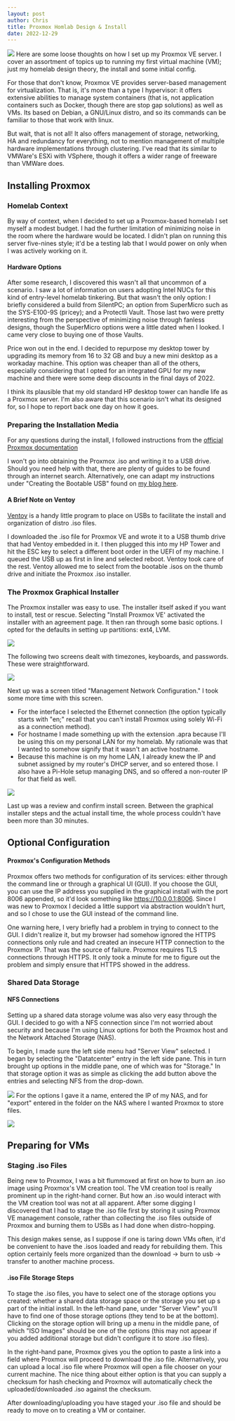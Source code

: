 ```yaml
---
layout: post
author: Chris
title: Proxmox Homlab Design & Install
date: 2022-12-29
---
```

![](/assets/img/install.png)
Here are some loose thoughts on how I set up my Proxmox VE server.  I cover an assortment of topics up to running my first virtual machine (VM); just my homelab design theory, the install and some initial config.

For those that don't know, Proxmox VE provides server-based management for virtualization.  That is, it's more than a type I hypervisor: it offers extensive abilities to manage system containers (that is, not application containers such as Docker, though there are stop gap solutions) as well as VMs.  Its based on Debian, a GNU/Linux distro, and so its commands can be familiar to those that work with linux. 

But wait, that is not all!  It also offers management of storage, networking, HA and redundancy for everything, not to mention management of multiple hardware implementations through clustering.  I've read that its similar to VMWare's ESXi with VSphere, though it offers a wider range of freeware than VMWare does.

## Installing Proxmox
### Homelab Context 
By way of context, when I decided to set up a Proxmox-based homelab I set myself a modest budget.  I had the further limitation of minimizing noise in the room where the hardware would be located.  I didn't plan on running this server five-nines style; it'd be a testing lab that I would power on only when I was actively working on it.  

#### Hardware Options
After some research, I discovered this wasn't all that uncommon of a scenario.  I saw a lot of information on users adopting Intel NUCs for this kind of entry-level homelab tinkering.  But that wasn't the only option: I briefly considered a build from SilentPC; an option from SuperMicro such as the SYS-E100-9S (pricey); and a Protectli Vault.  Those last two were pretty interesting from the perspective of minimizing noise through fanless designs, though the SuperMicro options were a little dated when I looked. I came very close to buying one of those Vaults. 

Price won out in the end.  I decided to repurpose my desktop tower by upgrading its memory from 16 to 32 GB and buy a new mini desktop as a workaday machine.  This option was cheaper than all of the others, especially considering that I opted for an integrated GPU for my new machine and there were some deep discounts in the final days of 2022.  

I think its plausible that my old standard HP desktop tower can handle life as a Proxmox server.  I'm also aware that this scenario isn't what its designed for, so I hope to report back one day on how it goes.

### Preparing the Installation Media
For any questions during the install, I followed instructions from the [official Proxmox documentation](https://pve.proxmox.com/pve-docs/chapter-pve-installation.html)

I won't go into obtaining the Proxmox .iso and writing it to a USB drive.  Should you need help with that, there are plenty of guides to be found through an internet search.  Alternatively, one can adapt my instructions under "Creating the Bootable USB" found on [my blog here](https://christopherbauer.org/2022/12/20/tumbleweed.html).

#### A Brief Note on Ventoy
[Ventoy](https://www.ventoy.net/en/index.html) is a handy little program to place on USBs to facilitate the install and organization of distro .iso files.

I downloaded the .iso file for Proxmox VE and wrote it to a USB thumb drive that had Ventoy embedded in it.  I then plugged this into my HP Tower and hit the ESC key to select a different boot order in the UEFI of my machine.  I queued the USB up as first in line and selected reboot.  Ventoy took care of the rest.  Ventoy allowed me to select from the bootable .isos on the thumb drive and initiate the Proxmox .iso installer.  

### The Proxmox Graphical Installer
The Proxmox installer was easy to use.  The installer itself asked if you want to install, test or rescue.  Selecting "Install Proxmox VE' activated the installer with an agreement page.  It then ran through some basic options.  I opted for the defaults in setting up partitions: ext4, LVM.

![](/assets/img/partitioning.png)

The following two screens dealt with timezones, keyboards, and passwords.  These were straightforward.  

![](/assets/img/password.png)

Next up was a screen titled "Management Network Configuration."  I took some more time with this screen. 
- For the interface I selected the Ethernet connection (the option typically starts with "en;" recall that you can't install Proxmox using solely Wi-Fi as a connection method).  
- For hostname I made something up with the extension .apra because I'll be using this on my personal LAN for my homelab. My rationale was that  I wanted to somehow signify that it wasn't an active hostname.  
- Because this machine is on my home LAN, I already knew the IP and subnet assigned by my router's DHCP server, and so entered those.  I also have a Pi-Hole setup managing DNS, and so offered a non-router IP for that field as well.

![](/assets/img/network.png)

Last up was a review and confirm install screen.  Between the graphical installer steps and the actual install time, the whole process couldn't have been more than 30 minutes.

## Optional Configuration
#### Proxmox's Configuration Methods 
Proxmox offers two methods for configuration of its services: either through the command line or through a graphical UI (GUI).  If you choose the GUI, you can use the IP address you supplied in the graphical install with the port 8006 appended, so it'd look something like https://10.0.0.1:8006.  Since I was new to Proxmox I decided a little support via abstraction wouldn't hurt, and so I chose to use the GUI instead of the command line.

One warning here, I very briefly had a problem in trying to connect to the GUI.  I didn't realize it, but my browser had somehow ignored the HTTPS connections only rule and had created an insecure HTTP connection to the Proxmox IP.  That was the source of failure.  Proxmox requires TLS connections through HTTPS.  It only took a minute for me to figure out the problem and simply ensure that HTTPS showed in the address. 

### Shared Data Storage
#### NFS Connections
Setting up a shared data storage volume was also very easy through the GUI.  I decided to go with a NFS connection since I'm not worried about security and because I'm using Linux options for both the Proxmox host and the Network Attached Storage (NAS).  

To begin, I made sure the left side menu had "Server View" selected.  I began by selecting the "Datatcenter" entry in the left side pane.  This in turn brought up options in the middle pane, one of which was for "Storage."  In that storage option it was as simple as  clicking the add button above the entries and selecting NFS from the drop-down.  

![](/assets/img/serverview.png)
For the options I gave it a name, entered the IP of my NAS, and for "export" entered in the folder on the NAS where I wanted Proxmox to store files.  

![](/assets/img/nfs.png)

## Preparing for VMs
### Staging .iso Files
Being new to Proxmox, I was a bit flummoxed at first on how to burn an .iso image using Proxmox's VM creation tool.  The VM creation tool is really prominent up in the right-hand corner.  But how an .iso would interact with the VM creation tool was not at all apparent.  After some digging I discovered that I had to stage the .iso file first by storing it using Proxmox VE management console, rather than collecting the .iso files outside of Proxmox and burning them to USBs as I had done when distro-hopping.

This design makes sense, as I suppose if one is taring down VMs often, it'd be convenient to have the .isos loaded and ready for rebuilding them.  This option certainly feels more organized than the download -> burn to usb -> transfer to another machine process.

#### .iso File Storage Steps
To stage the .iso files, you have to select one of the storage options you created: whether a shared data storage space or the storage you set up  s part of the initial install. In the left-hand pane, under "Server View" you'll have to find one of those storage options (they tend to be at the bottom).  Clicking on the storage option will bring up a menu in the middle pane, of which "ISO Images" should be one of the options (this may not appear if you added additional storage but didn't configure it to store .iso files).

In the right-hand pane, Proxmox gives you the option to paste a link into a field where Proxmox will proceed to download the .iso file.  Alternatively, you can upload a local .iso file where Proxmox will open a file chooser on your current machine.  The nice thing about either option is that you can supply a checksum for hash checking and Proxmox will automatically check the uploaded/downloaded .iso against the checksum.

After downloading/uploading you have staged your .iso file and should be ready to move on to creating a VM or container.